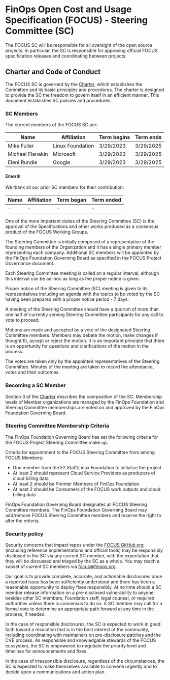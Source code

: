 
# FinOps Open Cost and Usage Specification (FOCUS) - Steering Committee (SC)

The FOCUS SC will be responsible for all oversight of the open source projects. In particular, the SC is responsible for approving official FOCUS specification releases and coordinating between projects.

## Charter and Code of Conduct

The FOCUS SC is governed by the [Charter](FOCUS_-_Membership_Agreement_Package_for_use.pdf), which establishes the Committee and its basic principles and procedures. The charter is designed to provide the SC the freedom to govern itself in an efficient manner. This document establishes SC policies and procedures.

### SC Members

The current members of the FOCUS SC are:

| Name                                               | Affiliation           | Term begins | Term ends    |
| -------------------------------------------------- | --------------------- | ----------- | ------------ |
| Mike Fuller                                        | Linux Foundation      | 3/29/2023   | 3/29/2025    |
| Michael Flanakin                                   | Microsoft             | 3/29/2023   | 3/29/2025    |
| Eleni Rundle                                       | Google                | 3/29/2023   | 3/29/2025    |

#### Emeriti

We thank all our prior SC members for their contribution:

| Name                                               | Affiliation           | Term began  | Term ended   |
| -------------------------------------------------- | --------------------- | ----------- | ------------ |
| -                                                  | -                     | -           | -            |


One of the more important duties of the Steering Committee (SC) is the approval of the Specifications and other works produced as a consensus product of the FOCUS Working Groups.

  The Steering Committee is initially composed of a representative of the founding members of the Organization and it has a single primary member representing each company. Additional SC members will be appointed by the FinOps Foundation Governing Board as specified in the FOCUS Project Governance document.

  Each Steering Committee meeting is called on a regular interval, although this interval can be ad-hoc as long as the proper notice is given.

  Proper notice of the Steering Committee (SC) meeting is given to its representatives including an agenda with the topics to be voted by the SC having been prepared with a proper notice period - 7 days.

  A meeting of the Steering Committee should have a quorum of more than one half of currently serving Steering Committee participants for any call to vote to proceed.

  Motions are made and accepted by a vote of the designated Steering Committee members. Members may debate the motion, make changes if thought fit, accept or reject the motion. It is an important principle that there is an opportunity for questions and clarifications of the motion in the process.

  The votes are taken only by the appointed representatives of the Steering Committee. Minutes of the meeting are taken to record the attendance, votes and their outcomes.

### Becoming a SC Member

Section 3 of the [Charter](FOCUS_-_Membership_Agreement_Package_for_use.pdf) describes the composition of the SC. Membership levels of Member organizations are managed by the FinOps Foundation and Steering Committee memberships are voted on and approved by the FinOps Foundation Governing Board.


### Steering Committee Membership Criteria

  The FinOps Foundation Governing Board has set the following criteria for the FOCUS Project Steering Committee make up.

  Criteria for appointment to the FOCUS Steering Committee from among FOCUS Members:
  *  One member from the F2 Staff/Linux Foundation to initialize the project
  *  At least 2 should represent Cloud Service Providers as producers of cloud billing data
  *  At least 2 should be Premier Members of FinOps Foundation
  *  At least 2 should be Consumers of the FOCUS work outputs and cloud billing data

  FinOps Foundation Governing Board designates all FOCUS Steering Committee members. The FinOps Foundation Governing Board may add/remove FOCUS Steering Committee members and reserve the right to alter the criteria.

### Security policy

Security concerns that impact repos under the [FOCUS GitHub org](https://github.com/FinOps-Open-Cost-and-Usage-Spec) (including reference implementations and official tools) may be responsibly disclosed to the SC via any current SC member, with the expectation that they will be discussed and triaged by the SC as a whole. You may reach a subset of current SC members via [focus@finops.org](mailto:focus@finops.org).
 
Our goal is to provide complete, accurate, and actionable disclosures once a reported issue has been sufficiently understood and there has been a reasonable opportunity to deploy fixes responsibly. At no time should a SC member release information on a pre-disclosed vulnerability to anyone besides other SC members, Foundation staff, legal counsel, or required authorities unless there is consensus to do so. A SC member may call for a formal vote to determine an appropriate path forward at any time in the process, if needed.

In the case of responsible disclosures, the SC is expected to work in good faith toward a resolution that is in the best interest of the community, including coordinating with maintainers on pre-disclosure patches and the CVE process. As responsible and knowledgable stewards of the FOCUS ecosystem, the SC is empowered to negotiate the priority level and timelines for announcements and fixes.

In the case of irresponsible disclosure, regardless of the circumstances, the SC is expected to make themselves available to convene urgently and to decide upon a communications and action plan.
